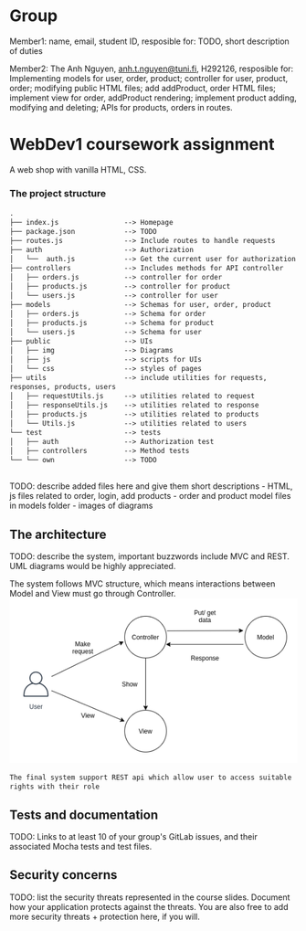 # Group 

Member1:  name, email, student ID, 
resposible for: TODO, short description of duties 

Member2:  The Anh Nguyen, anh.t.nguyen@tuni.fi, H292126, 
resposible for: Implementing models for user, order, product; controller for user, product, order; modifying public HTML files; add addProduct, order HTML files; implement view for order, addProduct rendering; implement product adding, modifying and deleting; APIs for products, orders in routes.



# WebDev1 coursework assignment

A web shop with vanilla HTML, CSS.


### The project structure

```
.
├── index.js                --> Homepage
├── package.json            --> TODO
├── routes.js               --> Include routes to handle requests
├── auth                    --> Authorization
│   └──  auth.js            --> Get the current user for authorization
├── controllers             --> Includes methods for API controller
│   ├── orders.js           --> controller for order
│   ├── products.js         --> controller for product
│   └── users.js            --> controller for user
├── models                  --> Schemas for user, order, product
│   ├── orders.js           --> Schema for order
│   ├── products.js         --> Schema for product
│   └── users.js            --> Schema for user
├── public                  --> UIs
│   ├── img                 --> Diagrams
│   ├── js                  --> scripts for UIs
│   └── css                 --> styles of pages
├── utils                   --> include utilities for requests, responses, products, users
│   ├── requestUtils.js     --> utilities related to request
│   ├── responseUtils.js    --> utilities related to response
│   ├── products.js         --> utilities related to products
│   └── Utils.js            --> utilities related to users
└── test                    --> tests
│   ├── auth                --> Authorization test
│   ├── controllers         --> Method tests
└── └── own                 --> TODO


```

TODO: describe added files here and give them short descriptions
    - HTML, js files related to order, login, add products
    - order and product model files in models folder
    - images of diagrams

## The architecture 

TODO: describe the system, important buzzwords include MVC and REST.
UML diagrams would be highly appreciated.

The system follows MVC structure, which means interactions between Model and View must go through Controller.
    ![MVC Diagram](./public/images/MVC.png "MVC diagram")

    The final system support REST api which allow user to access suitable rights with their role

## Tests and documentation

TODO: Links to at least 10 of your group's GitLab issues, and their associated Mocha tests and test files.

## Security concerns

TODO: list the security threats represented in the course slides.
Document how your application protects against the threats.
You are also free to add more security threats + protection here, if you will.

